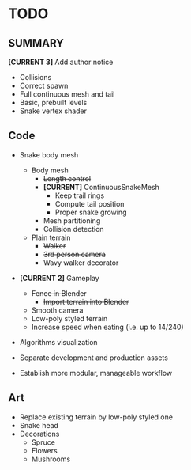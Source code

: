 # TODO

## SUMMARY
**[CURRENT 3]** Add author notice
- Collisions
- Correct spawn
- Full continuous mesh and tail
- Basic, prebuilt levels
- Snake vertex shader

## Code
- Snake body mesh
    - Body mesh
        - ~~Length control~~
        - **[CURRENT]** ContinuousSnakeMesh
            - Keep trail rings
            - Compute tail position
            - Proper snake growing
        - Mesh partitioning
        - Collision detection
    - Plain terrain
        - ~~Walker~~
        - ~~3rd person camera~~
        - Wavy walker decorator

- **[CURRENT 2]** Gameplay
    - ~~Fence in Blender~~
        - ~~Import terrain into Blender~~
    - Smooth camera
    - Low-poly styled terrain
    - Increase speed when eating (i.e. up to 14/240)

- Algorithms visualization
- Separate development and production assets
- Establish more modular, manageable workflow

## Art

- Replace existing terrain by low-poly styled one
- Snake head
- Decorations
    - Spruce
    - Flowers
    - Mushrooms
